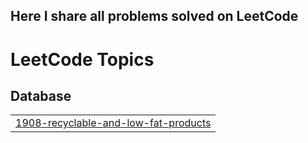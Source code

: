 
## Here I share all problems solved on LeetCode

<!---LeetCode Topics Start-->
# LeetCode Topics
## Database
|  |
| ------- |
| [1908-recyclable-and-low-fat-products](https://github.com/sumit-kakde/LeetCode/tree/master/1908-recyclable-and-low-fat-products) |
<!---LeetCode Topics End-->